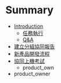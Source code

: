 # Summary

* [Introduction](README.md)
   * [任務執行](_任務執行.md)
   * [Q&A](q&a.md)
* [建立分組協同報告](_建立分組協同報告.md)
* [新產品開發流程](_新產品開發流程.md)
* [協同上機考試](_xie_tong.md)
   * product_own
* product_owner

